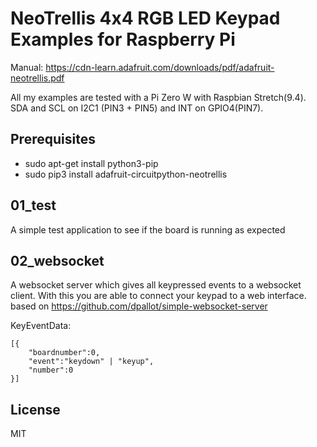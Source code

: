 # NeoTrellis 4x4 RGB LED Keypad Examples for Raspberry Pi

Manual: 
https://cdn-learn.adafruit.com/downloads/pdf/adafruit-neotrellis.pdf

All my examples are tested with a Pi Zero W with Raspbian Stretch(9.4). SDA and SCL on I2C1 (PIN3 + PIN5) and INT on GPIO4(PIN7).

## Prerequisites

 * sudo apt-get install python3-pip
 * sudo pip3 install adafruit-circuitpython-neotrellis

## 01_test

A simple test application to see if the board is running as expected

## 02_websocket

A websocket server which gives all keypressed events to a websocket client. With this you are able to connect your keypad to a web interface.
based on https://github.com/dpallot/simple-websocket-server

KeyEventData:
```
[{
    "boardnumber":0,
    "event":"keydown" | "keyup",
    "number":0
}]
```

## License

MIT